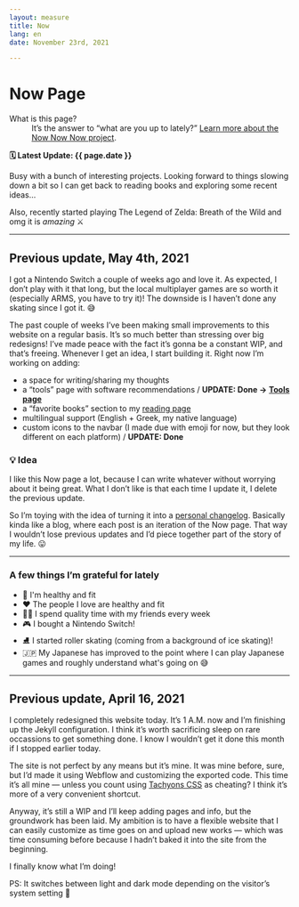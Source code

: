 ```yaml
---
layout: measure
title: Now
lang: en
date: November 23rd, 2021

---
```

# Now Page

<dl class="w-100 fl lh-title pa3 br2 bg-faint mw7 mb4">
    <dt class="secondary f6 b mb1 i o-80">What is this page?</dt>
    <dd class="secondary f6 ml0 i o-70">It’s the answer to “what are you up to lately?” <a href="https://nownownow.com/about">Learn more about the Now&nbsp;Now&nbsp;Now project</a>.</dd>
</dl>

**🗓 Latest Update: {{ page.date }}**

Busy with a bunch of interesting projects. Looking forward to things slowing down a bit so I can get back to reading books and exploring some recent ideas… 

Also, recently started playing The Legend of Zelda: Breath of the Wild and omg it is *amazing* ⚔

***

## Previous update, May 4th, 2021

I got a Nintendo Switch a couple of weeks ago and love it. As expected, I don’t play with it that long, but the local multiplayer games are so worth it (especially ARMS, you have to try it)! The downside is I haven’t done any skating since I got it. 😅

The past couple of weeks I’ve been making small improvements to this website on a regular basis. It’s so much better than stressing over big redesigns! I’ve made peace with the fact it’s gonna be a constant WIP, and that’s freeing. Whenever I get an idea, I start building it. Right now I’m working on adding:

* a space for writing/sharing my thoughts
* a “tools” page with software recommendations / **UPDATE: Done →** [**Tools page**](/tools)
* a “favorite books” section to my [reading page](/reading)
* multilingual support (English + Greek, my native language)
* custom icons to the navbar (I made due with emoji for now, but they look different on each platform) / **UPDATE: Done** 

### 💡 Idea

I like this Now page a lot, because I can write whatever without worrying about it being great. What I don’t like is that each time I update it, I delete the previous update.

So I’m toying with the idea of turning it into a [personal changelog](https://brianlovin.com/writing/make-a-personal-changelog). Basically kinda like a blog, where each post is an iteration of the Now page. That way I wouldn’t lose previous updates and I’d piece together part of the story of my life. 😛

***

### A few things I’m grateful for lately

* 💚 I'm healthy and fit
* ❤️ The people I love are healthy and fit
* 👫👭 I spend quality time with my friends every week
* 🎮 I bought a Nintendo Switch!
* ⛸️ I started roller skating (coming from a background of ice skating)!
* 🇯🇵 My Japanese has improved to the point where I can play Japanese games and roughly understand what's going on 😅

***

## Previous update, April 16, 2021

I completely redesigned this website today. It’s 1 A.M. now and I’m finishing up the Jekyll configuration. I think it’s worth sacrificing sleep on rare occassions to get something done. I know I wouldn’t get it done this month if I stopped earlier today.

The site is not perfect by any means but it’s mine. It was mine before, sure, but I’d made it using Webflow and customizing the exported code. This time it’s all mine — unless you count using [Tachyons CSS](https://annafilou.com/now/tachyons.io) as cheating? I think it’s more of a very convenient shortcut.

Anyway, it’s still a WIP and I’ll keep adding pages and info, but the groundwork has been laid. My ambition is to have a flexible website that I can easily customize as time goes on and upload new works — which was time consuming before because I hadn’t baked it into the site from the beginning.

I finally know what I’m doing!

PS: It switches between light and dark mode depending on the visitor’s system setting 🧡
